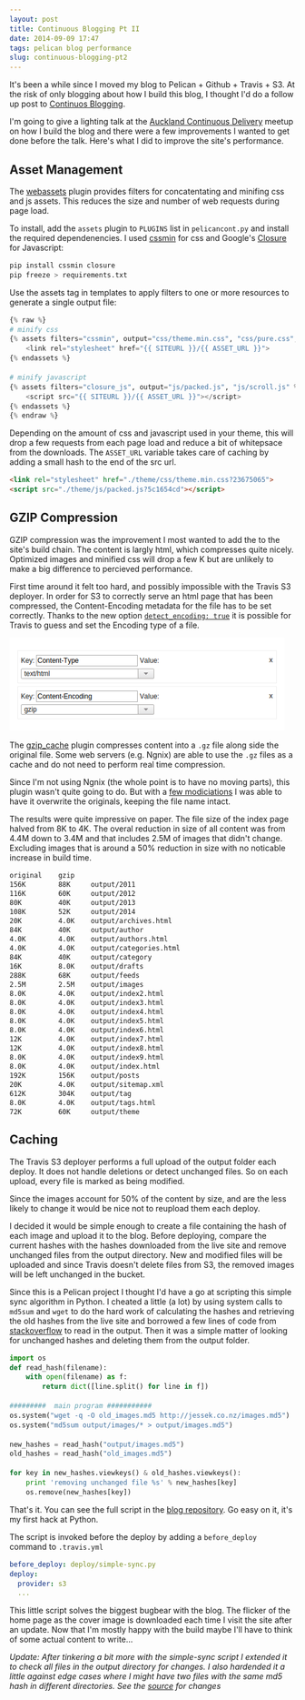 ```yaml
---
layout: post
title: Continuous Blogging Pt II
date: 2014-09-09 17:47
tags: pelican blog performance
slug: continuous-blogging-pt2
---
```


It's been a while since I moved my blog to Pelican + Github + Travis + S3. At the risk of only blogging about how I build this blog, I thought I'd do a follow up post to [Continuos Blogging](/Posts/continuous-blog.md). 

I'm going to give a lighting talk at the [Auckland Continuous Delivery](http://www.meetup.com/Auckland-Continuous-Delivery/events/170237202/) meetup on how I build the blog and there were a few improvements I wanted to get done before the talk. Here's what I did to improve the site's performance.

<!-- PELICAN_END_SUMMARY -->

Asset Management
----------------

The [webassets](http://docs.getpelican.com/en/3.1.1/plugins.html#asset-management) plugin provides filters for concatentating and minifing css and js assets. This reduces the size and number of web requests during page load.

To install, add the ```assets``` plugin to ```PLUGINS``` list in ```pelicancont.py``` and install the required dependenencies. I used [cssmin](https://pypi.python.org/pypi/cssmin/0.2.0) for css and Google's [Closure](https://developers.google.com/closure/) for Javascript:

```bash
pip install cssmin closure
pip freeze > requirements.txt 
```

Use the assets tag in templates to apply filters to one or more resources to generate a single output file:

```python
{% raw %}
# minify css
{% assets filters="cssmin", output="css/theme.min.css", "css/pure.css", "css/pygments.css" %}
    <link rel="stylesheet" href="{{ SITEURL }}/{{ ASSET_URL }}">
{% endassets %}

# minify javascript
{% assets filters="closure_js", output="js/packed.js", "js/scroll.js" %}
    <script src="{{ SITEURL }}/{{ ASSET_URL }}"></script>
{% endassets %}
{% endraw %}
```

Depending on the amount of css and javascript used in your theme, this will drop a few requests from each page load and reduce a bit of whitepsace from the downloads. The ```ASSET_URL``` variable takes care of caching by adding a small hash to the end of the src url.

```html
<link rel="stylesheet" href="./theme/css/theme.min.css?23675065">
<script src="./theme/js/packed.js?5c1654cd"></script>
```

GZIP Compression
----------------

GZIP compression was the improvement I most wanted to add the to the site's build chain. The content is largly html, which compresses quite nicely. Optimized images and minified css will drop a few K but are unlikely to make a big difference to percieved performance. 

First time around it felt too hard, and possibly impossible with the Travis S3 deployer. In order for S3 to correctly serve an html page that has been compressed, the Content-Encoding metadata for the file has to be set correctly. Thanks to the new option [```detect_encoding: true```](https://github.com/travis-ci/travis-ci/issues/2400) it is possible for Travis to guess and set the Encoding type of a file.

![S3 Content Encoding](/images/s3-content-encoding.png)

The [gzip_cache](https://github.com/getpelican/pelican-plugins/tree/master/gzip_cache) plugin compresses content into a ``.gz`` file along side the original file. Some web servers (e.g. Ngnix) are able to use the ``.gz`` files as a cache and do not need to perform real time compression.

Since I'm not using Ngnix (the whole point is to have no moving parts), this plugin wasn't quite going to do. But with a [few modiciations](https://github.com/getpelican/pelican-plugins/pull/298/commits) I was able to have it overwrite the originals, keeping the file name intact.

The results were quite impressive on paper. The file size of the index page halved from 8K to 4K. The overal reduction in size of all content was from 4.4M down to 3.4M and that includes 2.5M of images that didn't change. Excluding images that is around a 50% reduction in size with no noticable increase in build time.

```
original    gzip    
156K        88K     output/2011
116K        60K     output/2012
80K         40K     output/2013
108K        52K     output/2014
20K         4.0K    output/archives.html
84K         40K     output/author
4.0K        4.0K    output/authors.html
4.0K        4.0K    output/categories.html
84K         40K     output/category
16K         8.0K    output/drafts
288K        68K     output/feeds
2.5M        2.5M    output/images
8.0K        4.0K    output/index2.html
8.0K        4.0K    output/index3.html
8.0K        4.0K    output/index4.html
8.0K        4.0K    output/index5.html
8.0K        4.0K    output/index6.html
12K         4.0K    output/index7.html
12K         4.0K    output/index8.html
8.0K        4.0K    output/index9.html
8.0K        4.0K    output/index.html
192K        156K    output/posts
20K         4.0K    output/sitemap.xml
612K        304K    output/tag
8.0K        4.0K    output/tags.html
72K         60K     output/theme
```

Caching
-------

The Travis S3 deployer performs a full upload of the output folder each deploy. It does not handle deletions or detect unchanged files. So on each upload, every file is marked as being modified.

Since the images account for 50% of the content by size, and are the less likely to change it would be nice not to reupload them each deploy.

I decided it would be simple enough to create a file containing the hash of each image and upload it to the blog. Before deploying, compare the current hashes with the hashes downloaded from the live site and remove unchanged files from the output directory.  New and modified files will be uploaded and since Travis doesn't delete files from S3, the removed images will be left unchanged in the bucket.

Since this is a Pelican project I thought I'd have a go at scripting this simple sync algorithm in Python. I cheated a little (a lot) by using system calls to ```md5sum``` and ```wget``` to do the hard work of calculating the hashes and retrieving the old hashes from the live site and borrowed a few lines of code from [stackoverflow](http://stackoverflow.com/questions/4803999/python-file-to-dictionary) to read in the output. Then it was a simple matter of looking for unchanged hashes and deleting them from the output folder.

```python
import os
def read_hash(filename):
    with open(filename) as f:
        return dict([line.split() for line in f])

#########  main program ###########
os.system("wget -q -O old_images.md5 http://jessek.co.nz/images.md5")
os.system("md5sum output/images/* > output/images.md5")

new_hashes = read_hash("output/images.md5")
old_hashes = read_hash("old_images.md5")

for key in new_hashes.viewkeys() & old_hashes.viewkeys():
    print 'removing unchanged file %s' % new_hashes[key]
    os.remove(new_hashes[key])
```

That's it. You can see the full script in the [blog repository](https://github.com/jkrshw/jessek-blog/blob/master/deploy/simple-sync.py). Go easy on it, it's my first hack at Python. 

The script is invoked before the deploy by adding a ```before_deploy``` command to ```.travis.yml```

```yml
before_deploy: deploy/simple-sync.py
deploy:
  provider: s3
  ...
```

This little script solves the biggest bugbear with the blog. The flicker of the home page as the cover image is downloaded each time I visit the site after an update. Now that I'm mostly happy with the build maybe I'll have to think of some actual content to write...

_Update: After tinkering a bit more with the simple-sync script I extended it to check all files in the output directory for changes. I also hardended it a little against edge cases where I might have two files with the same md5 hash in different directories. See the [source](https://github.com/jkrshw/jessek-blog/blob/master/deploy/simple-sync.py) for changes_
